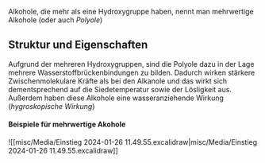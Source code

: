 Alkohole, die mehr als eine Hydroxygruppe haben, nennt man mehrwertige Alkohole (oder auch *Polyole*) 

## Struktur und Eigenschaften 

Aufgrund der mehreren Hydroxygruppen, sind die Polyole dazu in der Lage mehrere Wasserstoffbrückenbindungen zu bilden.  Dadurch wirken stärkere Zwischenmolekulare Kräfte als bei den Alkanole und das wirkt sich dementsprechend auf die Siedetemperatur sowie der Lösligkeit aus. 
Außerdem haben diese Alkohole eine wasseranziehende Wirkung (*hygroskopische Wirkung*)

#### Beispiele für mehrwertige Akohole 
![[misc/Media/Einstieg 2024-01-26 11.49.55.excalidraw|misc/Media/Einstieg 2024-01-26 11.49.55.excalidraw]]